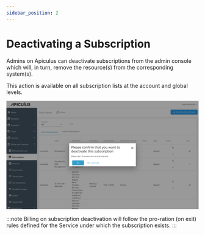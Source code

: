 ```yaml
---
sidebar_position: 2
---
```

# Deactivating a Subscription

Admins on Apiculus can deactivate subscriptions from the admin console which will, in turn, remove the resource(s) from the corresponding system(s).

This action is available on all subscription lists at the account and global levels.

![Deactivating a Subscription](img/DeactivatingaSubscription.png)

:::note
Billing on subscription deactivation will follow the pro-ration (on exit) rules defined for the Service under which the subscription exists.
:::




